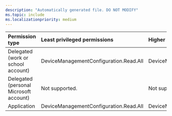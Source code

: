 ```yaml
---
description: "Automatically generated file. DO NOT MODIFY"
ms.topic: include
ms.localizationpriority: medium
---
```


|Permission type|Least privileged permissions|Higher privileged permissions|
|:---|:---|:---|
|Delegated (work or school account)|DeviceManagementConfiguration.Read.All|DeviceManagementApps.Read.All|
|Delegated (personal Microsoft account)|Not supported.|Not supported.|
|Application|DeviceManagementConfiguration.Read.All|DeviceManagementApps.Read.All|

